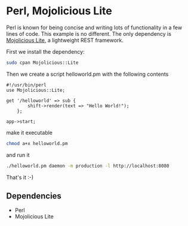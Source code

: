 # Perl, Mojolicious Lite

Perl is known for being concise and writing lots
of functionality in a few lines of code. This example 
is no different. The only dependency is [Mojolicious Lite](http://mojolicious.org/perldoc/Mojolicious/Lite),
a lightweight REST framework.

First we install the dependency:

```bash
sudo cpan Mojolicious::Lite
```

Then we create a script helloworld.pm with the following
contents

```perl5
#!/usr/bin/perl
use Mojolicious::Lite;

get '/helloworld' => sub {
        shift->render(text => "Hello World!");
    };

app->start;
```
make it executable
```bash
chmod a+x helloworld.pm
```

and run it

```bash
./helloworld.pm daemon -m production -l http://localhost:8080
```

That's it :-)

## Dependencies
* Perl
* Mojolicious Lite